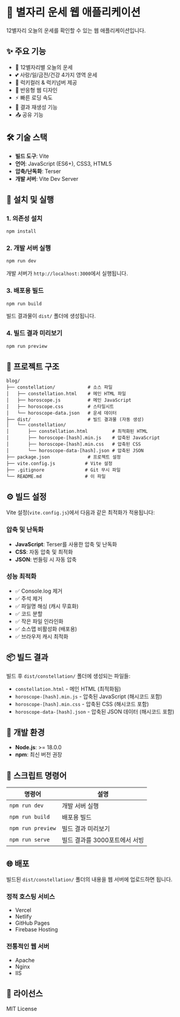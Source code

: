 # 🌟 별자리 운세 웹 애플리케이션

12별자리 오늘의 운세를 확인할 수 있는 웹 애플리케이션입니다.

## ✨ 주요 기능

- 🎯 12별자리별 오늘의 운세
- 💕 사랑/일/금전/건강 4가지 영역 운세
- 🎨 럭키컬러 & 럭키넘버 제공
- 📱 반응형 웹 디자인
- ⚡ 빠른 로딩 속도
- 🔄 결과 재생성 기능
- 📤 공유 기능

## 🛠️ 기술 스택

- **빌드 도구**: Vite
- **언어**: JavaScript (ES6+), CSS3, HTML5
- **압축/난독화**: Terser
- **개발 서버**: Vite Dev Server

## 🚀 설치 및 실행

### 1. 의존성 설치
```bash
npm install
```

### 2. 개발 서버 실행
```bash
npm run dev
```
개발 서버가 `http://localhost:3000`에서 실행됩니다.

### 3. 배포용 빌드
```bash
npm run build
```
빌드 결과물이 `dist/` 폴더에 생성됩니다.

### 4. 빌드 결과 미리보기
```bash
npm run preview
```

## 📁 프로젝트 구조

```
blog/
├── constellation/            # 소스 파일
│   ├── constellation.html    # 메인 HTML 파일
│   ├── horoscope.js          # 메인 JavaScript  
│   ├── horoscope.css         # 스타일시트
│   └── horoscope-data.json   # 운세 데이터
├── dist/                     # 빌드 결과물 (자동 생성)
│   └── constellation/
│       ├── constellation.html         # 최적화된 HTML
│       ├── horoscope-[hash].min.js    # 압축된 JavaScript
│       ├── horoscope-[hash].min.css   # 압축된 CSS
│       └── horoscope-data-[hash].json # 압축된 JSON
├── package.json              # 프로젝트 설정
├── vite.config.js           # Vite 설정
├── .gitignore               # Git 무시 파일
└── README.md                # 이 파일
```

## ⚙️ 빌드 설정

Vite 설정(`vite.config.js`)에서 다음과 같은 최적화가 적용됩니다:

### 압축 및 난독화
- **JavaScript**: Terser를 사용한 압축 및 난독화
- **CSS**: 자동 압축 및 최적화
- **JSON**: 번들링 시 자동 압축

### 성능 최적화
- ✅ Console.log 제거
- ✅ 주석 제거  
- ✅ 파일명 해싱 (캐시 무효화)
- ✅ 코드 분할
- ✅ 작은 파일 인라인화
- ✅ 소스맵 비활성화 (배포용)
- ✅ 브라우저 캐시 최적화

## 📦 빌드 결과

빌드 후 `dist/constellation/` 폴더에 생성되는 파일들:

- `constellation.html` - 메인 HTML (최적화됨)
- `horoscope-[hash].min.js` - 압축된 JavaScript (해시코드 포함)
- `horoscope-[hash].min.css` - 압축된 CSS (해시코드 포함)
- `horoscope-data-[hash].json` - 압축된 JSON 데이터 (해시코드 포함)

## 🔧 개발 환경

- **Node.js**: >= 18.0.0
- **npm**: 최신 버전 권장

## 📝 스크립트 명령어

| 명령어 | 설명 |
|--------|------|
| `npm run dev` | 개발 서버 실행 |
| `npm run build` | 배포용 빌드 |
| `npm run preview` | 빌드 결과 미리보기 |
| `npm run serve` | 빌드 결과를 3000포트에서 서빙 |

## 🌐 배포

빌드된 `dist/constellation/` 폴더의 내용을 웹 서버에 업로드하면 됩니다.

### 정적 호스팅 서비스
- Vercel
- Netlify
- GitHub Pages
- Firebase Hosting

### 전통적인 웹 서버
- Apache
- Nginx
- IIS

## 📄 라이선스

MIT License
